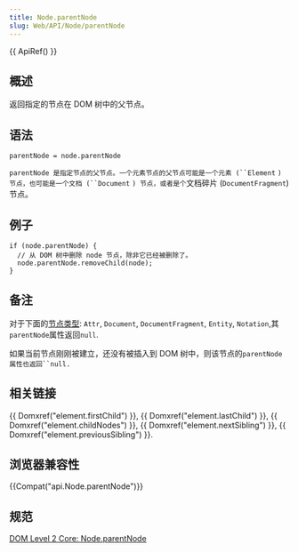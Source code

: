 ```yaml
---
title: Node.parentNode
slug: Web/API/Node/parentNode
---
```

{{ ApiRef() }}

## 概述

返回指定的节点在 DOM 树中的父节点。

## 语法

```plain
parentNode = node.parentNode
```

` parentNode 是指定节点的父节点。一个元素节点的父节点可能是一个元素 (``Element ` ` ) 节点，也可能是一个文档 (``Document ` `) 节点，或者是个`文档碎片 (`DocumentFragment`) 节点。

## 例子

```plain
if (node.parentNode) {
  // 从 DOM 树中删除 node 节点，除非它已经被删除了。
  node.parentNode.removeChild(node);
}
```

## 备注

对于下面的[节点类型](/zh-cn/DOM/Node.nodeType): `Attr`, `Document`, `DocumentFragment`, `Entity`, `Notation`,其`parentNode`属性返回`null`.

如果当前节点刚刚被建立，还没有被插入到 DOM 树中，则该节点的` parentNode 属性也返回``null. `

## 相关链接

{{ Domxref("element.firstChild") }}, {{ Domxref("element.lastChild") }}, {{ Domxref("element.childNodes") }}, {{ Domxref("element.nextSibling") }}, {{ Domxref("element.previousSibling") }}.

## 浏览器兼容性

{{Compat("api.Node.parentNode")}}

## 规范

[DOM Level 2 Core: Node.parentNode](http://www.w3.org/TR/DOM-Level-2-Core/core.html#ID-1060184317)
